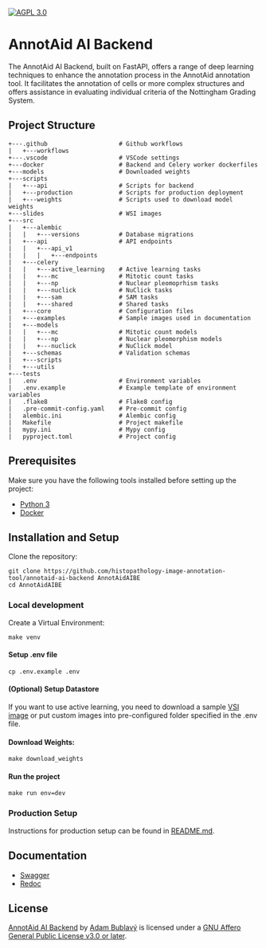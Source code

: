 [![AGPL 3.0][license-shield]][license]

# AnnotAid AI Backend

The AnnotAid AI Backend, built on FastAPI, offers a range of deep learning techniques to enhance the annotation process in the AnnotAid annotation tool. It facilitates the annotation of cells or more complex structures and offers assistance in evaluating individual criteria of the Nottingham Grading System.

## Project Structure

```
+---.github                    # Github workflows
|   +---workflows
+---.vscode                    # VSCode settings
+---docker                     # Backend and Celery worker dockerfiles
+---models                     # Downloaded weights
+---scripts
|   +---api                    # Scripts for backend
|   +---production             # Scripts for production deployment
|   +---weights                # Scripts used to download model weights
+---slides                     # WSI images
+---src
|   +---alembic
|   |   +---versions           # Database migrations
|   +---api                    # API endpoints
|   |   +---api_v1
|   |   |   +---endpoints
|   +---celery
|   |   +---active_learning    # Active learning tasks
|   |   +---mc                 # Mitotic count tasks
|   |   +---np                 # Nuclear pleomoprhism tasks
|   |   +---nuclick            # NuClick tasks
|   |   +---sam                # SAM tasks
|   |   +---shared             # Shared tasks
|   +---core                   # Configuration files
|   +---examples               # Sample images used in documentation
|   +---models
|   |   +---mc                 # Mitotic count models
|   |   +---np                 # Nuclear pleomorphism models
|   |   +---nuclick            # NuClick model
|   +---schemas                # Validation schemas
|   +---scripts
|   +---utils
+---tests
|   .env                       # Environment variables
|   .env.example               # Example template of environment variables
|   .flake8                    # Flake8 config
|   .pre-commit-config.yaml    # Pre-commit config
|   alembic.ini                # Alembic config
|   Makefile                   # Project makefile
|   mypy.ini                   # Mypy config
|   pyproject.toml             # Project config
```

## Prerequisites

Make sure you have the following tools installed before setting up the project:

- [Python 3](https://www.python.org/downloads/)
- [Docker](https://www.docker.com/)

## Installation and Setup

Clone the repository:

```
git clone https://github.com/histopathology-image-annotation-tool/annotaid-ai-backend AnnotAidAIBE
cd AnnotAidAIBE
```

### Local development

Create a Virtual Environment:

```
make venv
```

#### Setup .env file

```
cp .env.example .env
```

#### (Optional) Setup Datastore

If you want to use active learning, you need to download a sample [VSI image](https://www.annotaid.com/) or put custom images into pre-configured folder specified in the .env file.

#### Download Weights:

```
make download_weights
```

#### Run the project

```
make run env=dev
```

### Production Setup
Instructions for production setup can be found in [README.md](scripts/production/README.md).

## Documentation

- [Swagger](http://localhost:8000/docs)
- [Redoc](http://localhost:8000/redoc)

## License

[AnnotAid AI Backend](https://github.com/histopathology-image-annotation-tool/annotaid-ai-backend) by [Adam Bublavý](https://github.com/Sangalaa/) is licensed under a
[GNU Affero General Public License v3.0 or later][license].

[license]: https://spdx.org/licenses/AGPL-3.0-or-later.html
[license-shield]: https://img.shields.io/badge/License-AGPL%203.0-lightgrey.svg
